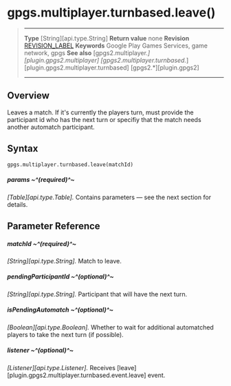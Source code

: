 # gpgs.multiplayer.turnbased.leave()

> --------------------- ------------------------------------------------------------------------------------------
> __Type__              [String][api.type.String]
> __Return value__      none
> __Revision__          [REVISION_LABEL](REVISION_URL)
> __Keywords__          Google Play Games Services, game network, gpgs
> __See also__          [gpgs2.multiplayer.*][plugin.gpgs2.multiplayer]
>                       [gpgs2.multiplayer.turnbased.*][plugin.gpgs2.multiplayer.turnbased]
>                       [gpgs2.*][plugin.gpgs2]
> --------------------- ------------------------------------------------------------------------------------------

## Overview

Leaves a match. If it's currently the players turn, must provide the participant id who has the next turn or specifiy that the match needs another automatch participant.

## Syntax

	gpgs.multiplayer.turnbased.leave(matchId)

##### params ~^(required)^~
_[Table][api.type.Table]._ Contains parameters — see the next section for details.

## Parameter Reference

##### matchId ~^(required)^~
_[String][api.type.String]._ Match to leave.

##### pendingParticipantId ~^(optional)^~
_[String][api.type.String]._ Participant that will have the next turn.

##### isPendingAutomatch ~^(optional)^~
_[Boolean][api.type.Boolean]._ Whether to wait for additional automatched players to take the next turn (if possible).

##### listener ~^(optional)^~
_[Listener][api.type.Listener]._ Receives [leave][plugin.gpgs2.multiplayer.turnbased.event.leave] event.